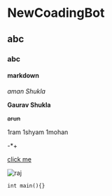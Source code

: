 # NewCoadingBot
## abc 
### abc
#### markdown
*aman* _Shukla_

**Gaurav Shukla**

~~arun~~

1ram 1shyam 1mohan

-*+

[click me]()

![raj]()

```int main(){}```


